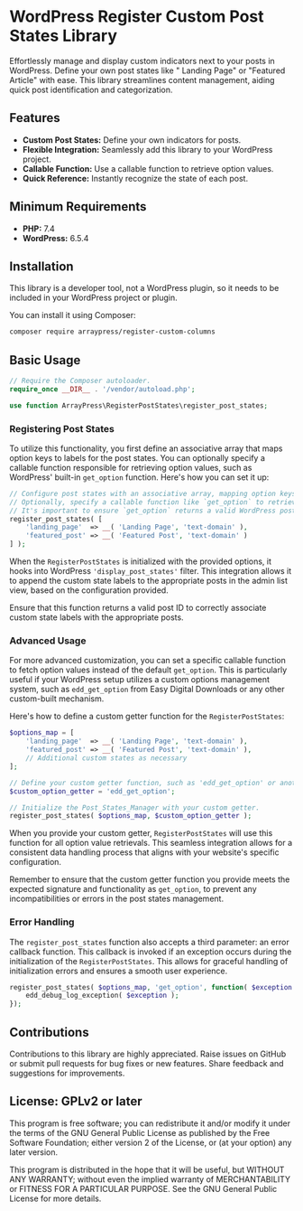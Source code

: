 # WordPress Register Custom Post States Library

Effortlessly manage and display custom indicators next to your posts in WordPress. Define your own post states like "
Landing Page" or "Featured Article" with ease. This library streamlines content management, aiding quick post
identification and categorization.

## Features ##

* **Custom Post States:** Define your own indicators for posts.
* **Flexible Integration:** Seamlessly add this library to your WordPress project.
* **Callable Function:** Use a callable function to retrieve option values.
* **Quick Reference:** Instantly recognize the state of each post.

## Minimum Requirements ##

* **PHP:** 7.4
* **WordPress:** 6.5.4

## Installation

This library is a developer tool, not a WordPress plugin, so it needs to be included in your WordPress project or plugin.

You can install it using Composer:

```bash
composer require arraypress/register-custom-columns
```

## Basic Usage

```php
// Require the Composer autoloader.
require_once __DIR__ . '/vendor/autoload.php';

use function ArrayPress\RegisterPostStates\register_post_states;
```

### Registering Post States

To utilize this functionality, you first define an associative array that maps option keys to labels for the post
states. You can optionally specify a callable function responsible for retrieving option values, such as WordPress'
built-in `get_option` function. Here's how you can set it up:

```php
// Configure post states with an associative array, mapping option keys to labels.
// Optionally, specify a callable function like `get_option` to retrieve option values.
// It's important to ensure `get_option` returns a valid WordPress post ID to match with the admin posts list.
register_post_states( [
    'landing_page'  => __( 'Landing Page', 'text-domain' ),
    'featured_post' => __( 'Featured Post', 'text-domain' )
] );
```

When the `RegisterPostStates` is initialized with the provided options, it hooks into
WordPress `'display_post_states'` filter. This integration allows it to append the custom state labels to the
appropriate posts in the admin list view, based on the configuration provided.

Ensure that this function returns a valid post ID to correctly associate custom state labels with the appropriate posts.

### Advanced Usage

For more advanced customization, you can set a specific callable function to fetch option values instead of the
default `get_option`. This is particularly useful if your WordPress setup utilizes a custom options management system,
such as `edd_get_option` from Easy Digital Downloads or any other custom-built mechanism.

Here's how to define a custom getter function for the `RegisterPostStates`:

```php
$options_map = [
    'landing_page'  => __( 'Landing Page', 'text-domain' ),
    'featured_post' => __( 'Featured Post', 'text-domain' ),
    // Additional custom states as necessary
];

// Define your custom getter function, such as 'edd_get_option' or another custom function.
$custom_option_getter = 'edd_get_option';

// Initialize the Post_States_Manager with your custom getter.
register_post_states( $options_map, $custom_option_getter );
```

When you provide your custom getter, `RegisterPostStates` will use this function for all option value retrievals. This
seamless integration allows for a consistent data handling process that aligns with your website's specific
configuration.

Remember to ensure that the custom getter function you provide meets the expected signature and functionality
as `get_option`, to prevent any incompatibilities or errors in the post states management.

### Error Handling

The `register_post_states` function also accepts a third parameter: an error callback function. This callback is invoked
if an exception occurs during the initialization of the `RegisterPostStates`. This allows for graceful handling of
initialization errors and ensures a smooth user experience.

```php
register_post_states( $options_map, 'get_option', function( $exception ) {
    edd_debug_log_exception( $exception );
});
```

## Contributions

Contributions to this library are highly appreciated. Raise issues on GitHub or submit pull requests for bug
fixes or new features. Share feedback and suggestions for improvements.

## License: GPLv2 or later

This program is free software; you can redistribute it and/or modify it under the terms of the GNU General Public
License as published by the Free Software Foundation; either version 2 of the License, or (at your option) any later
version.

This program is distributed in the hope that it will be useful, but WITHOUT ANY WARRANTY; without even the implied
warranty of MERCHANTABILITY or FITNESS FOR A PARTICULAR PURPOSE. See the GNU General Public License for more details.